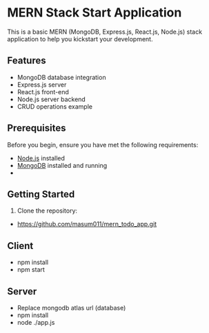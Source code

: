 # MERN Stack Start Application

This is a basic MERN (MongoDB, Express.js, React.js, Node.js) stack application to help you kickstart your development.

## Features

- MongoDB database integration
- Express.js server
- React.js front-end
- Node.js server backend
- CRUD operations example

## Prerequisites

Before you begin, ensure you have met the following requirements:

- [Node.js](https://nodejs.org/) installed
- [MongoDB](https://www.mongodb.com/) installed and running
- 
## Getting Started

1. Clone the repository:
- https://github.com/masum011/mern_todo_app.git
   
## Client
- npm install
- npm start

## Server
- Replace mongodb atlas url (database)
- npm install
- node ./app.js
